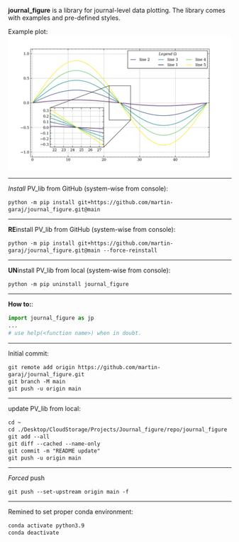**journal_figure** is a library for journal-level data plotting.
The library comes with examples and pre-defined styles. 

Example plot:
![pretty_style_v1](pretty_style_v1.png)

---
*Install* PV_lib from GitHub (system-wise from console):
```console
python -m pip install git+https://github.com/martin-garaj/journal_figure.git@main
```

---
**RE**install PV_lib from GitHub (system-wise from console):
```console
python -m pip install git+https://github.com/martin-garaj/journal_figure.git@main --force-reinstall
```

---
**UN**install PV_lib from local (system-wise from console):

```console
python -m pip uninstall journal_figure
```

---
**How to:**:

```python
import journal_figure as jp
...
# use help(<function name>) when in doubt.
```


---
Initial commit:
```console
git remote add origin https://github.com/martin-garaj/journal_figure.git
git branch -M main
git push -u origin main
```

---
update PV_lib from local:
```console
cd ~
cd ./Desktop/CloudStorage/Projects/Journal_figure/repo/journal_figure
git add --all
git diff --cached --name-only
git commit -m "README update"
git push -u origin main
```

---
*Forced* push
```console
git push --set-upstream origin main -f
```

---
Remined to set proper conda environment:
```console
conda activate python3.9
conda deactivate
```




